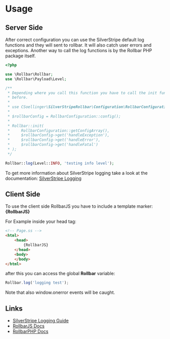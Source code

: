 # Usage

## Server Side

After correct configuration you can use the SilverStripe default log functions
and they will sent to rollbar. It will also catch user errors and exceptions.
Another way to call the log functions is by the Rollbar PHP package itself.

```php
<?php

use \Rollbar\Rollbar;
use \Rollbar\Payload\Level;

/**
 * Depending where you call this function you have to call the init function
 * before.
 *
 * use CSoellinger\SilverStripeRollbar\Configuration\RollbarConfiguration;
 *
 * $rollbarConfig = RollbarConfiguration::config();
 *
 * Rollbar::init(
 *     RollbarConfiguration::getConfigArray(),
 *     $rollbarConfig->get('handleException'),
 *     $rollbarConfig->get('handleError'),
 *     $rollbarConfig->get('handleFatal')
 * );
 */

Rollbar::log(Level::INFO, 'testing info level');
```
To get more information about SilverStripe logging take a look at the documentation:
[SilverStripe Logging](https://docs.silverstripe.org/en/4/developer_guides/debugging/error_handling/)

## Client Side

To use the client side RollbarJS you have to include a template marker: **{RollbarJS}**

For Example inside your head tag:
```html
<!-- Page.ss -->
<html>
    <head>
        {RollbarJS}
    </head>
    <body>
    </body>
</html>
```

after this you can access the global **Rollbar** variable:

```js
Rollbar.log('logging test');
```

Note that also window.onerror events will be caught.

## Links

* [SilverStripe Logging Guide](https://docs.silverstripe.org/en/4/developer_guides/debugging/error_handling/)
* [RollbarJS Docs](https://docs.rollbar.com/docs/browser-js)
* [RollbarPHP Docs](https://docs.rollbar.com/docs/php)
